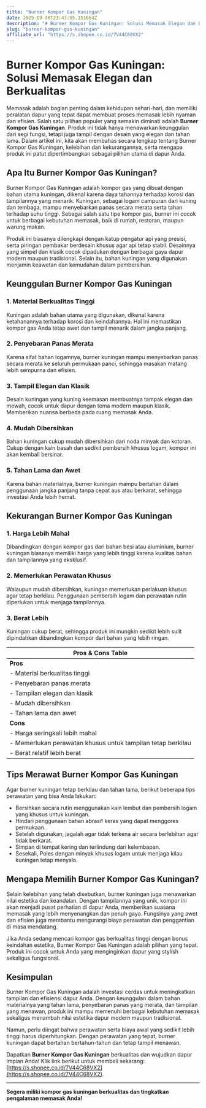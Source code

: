 ```yaml
---
title: "Burner Kompor Gas Kuningan"
date: 2025-09-30T23:47:55.151664Z
description: "# Burner Kompor Gas Kuningan: Solusi Memasak Elegan dan Berkualitas..."
slug: "burner-kompor-gas-kuningan"
affiliate_url: "https://s.shopee.co.id/7V44C68VX2"
---
```

# Burner Kompor Gas Kuningan: Solusi Memasak Elegan dan Berkualitas

Memasak adalah bagian penting dalam kehidupan sehari-hari, dan memiliki peralatan dapur yang tepat dapat membuat proses memasak lebih nyaman dan efisien. Salah satu pilihan populer yang semakin diminati adalah **Burner Kompor Gas Kuningan**. Produk ini tidak hanya menawarkan keunggulan dari segi fungsi, tetapi juga tampil dengan desain yang elegan dan tahan lama. Dalam artikel ini, kita akan membahas secara lengkap tentang Burner Kompor Gas Kuningan, kelebihan dan kekurangannya, serta mengapa produk ini patut dipertimbangkan sebagai pilihan utama di dapur Anda.

## Apa Itu Burner Kompor Gas Kuningan?

Burner Kompor Gas Kuningan adalah kompor gas yang dibuat dengan bahan utama kuningan, dikenal karena daya tahannya terhadap korosi dan tampilannya yang menarik. Kuningan, sebagai logam campuran dari kuning dan tembaga, mampu menyebarkan panas secara merata serta tahan terhadap suhu tinggi. Sebagai salah satu tipe kompor gas, burner ini cocok untuk berbagai kebutuhan memasak, baik di rumah, restoran, maupun warung makan.

Produk ini biasanya dilengkapi dengan katup pengatur api yang presisi, serta piringan pembakar berdesain khusus agar api tetap stabil. Desainnya yang simpel dan klasik cocok dipadukan dengan berbagai gaya dapur modern maupun tradisional. Selain itu, bahan kuningan yang digunakan menjamin keawetan dan kemudahan dalam pembersihan.

## Keunggulan Burner Kompor Gas Kuningan

### 1. Material Berkualitas Tinggi
Kuningan adalah bahan utama yang digunakan, dikenal karena ketahanannya terhadap korosi dan keindahannya. Hal ini memastikan kompor gas Anda tetap awet dan tampil menarik dalam jangka panjang.

### 2. Penyebaran Panas Merata
Karena sifat bahan logamnya, burner kuningan mampu menyebarkan panas secara merata ke seluruh permukaan panci, sehingga masakan matang lebih sempurna dan efisien.

### 3. Tampil Elegan dan Klasik
Desain kuningan yang kuning keemasan membuatnya tampak elegan dan mewah, cocok untuk dapur dengan tema modern maupun klasik. Memberikan nuansa berbeda pada ruang memasak Anda.

### 4. Mudah Dibersihkan
Bahan kuningan cukup mudah dibersihkan dari noda minyak dan kotoran. Cukup dengan kain basah dan sedikit pembersih khusus logam, kompor ini akan kembali bersinar.

### 5. Tahan Lama dan Awet
Karena bahan materialnya, burner kuningan mampu bertahan dalam penggunaan jangka panjang tanpa cepat aus atau berkarat, sehingga investasi Anda lebih hemat.

## Kekurangan Burner Kompor Gas Kuningan

### 1. Harga Lebih Mahal
Dibandingkan dengan kompor gas dari bahan besi atau aluminium, burner kuningan biasanya memiliki harga yang lebih tinggi karena kualitas bahan dan tampilannya yang eksklusif.

### 2. Memerlukan Perawatan Khusus
Walaupun mudah dibersihkan, kuningan memerlukan perlakuan khusus agar tetap berkilau. Penggunaan pembersih logam dan perawatan rutin diperlukan untuk menjaga tampilannya.

### 3. Berat Lebih
Kuningan cukup berat, sehingga produk ini mungkin sedikit lebih sulit dipindahkan dibandingkan kompor dari bahan yang lebih ringan.

| **Pros & Cons Table**                                |
|------------------------------------------------------|
| **Pros**                                           |
| - Material berkualitas tinggi                        |
| - Penyebaran panas merata                           |
| - Tampilan elegan dan klasik                         |
| - Mudah dibersihkan                                |
| - Tahan lama dan awet                               |
| **Cons**                                           |
| - Harga seringkali lebih mahal                     |
| - Memerlukan perawatan khusus untuk tampilan tetap berkilau |
| - Berat relatif lebih berat                        |

## Tips Merawat Burner Kompor Gas Kuningan

Agar burner kuningan tetap berkilau dan tahan lama, berikut beberapa tips perawatan yang bisa Anda lakukan:

- Bersihkan secara rutin menggunakan kain lembut dan pembersih logam yang khusus untuk kuningan.
- Hindari penggunaan bahan abrasif keras yang dapat menggores permukaan.
- Setelah digunakan, jagalah agar tidak terkena air secara berlebihan agar tidak berkarat.
- Simpan di tempat kering dan terlindung dari kelembapan.
- Sesekali, Poles dengan minyak khusus logam untuk menjaga kilau kuningan tetap menyala.

## Mengapa Memilih Burner Kompor Gas Kuningan?

Selain kelebihan yang telah disebutkan, burner kuningan juga menawarkan nilai estetika dan keandalan. Dengan tampilannya yang unik, kompor ini akan menjadi pusat perhatian di dapur Anda, memberikan suasana memasak yang lebih menyenangkan dan penuh gaya. Fungsinya yang awet dan efisien juga membantu mengurangi biaya perawatan dan penggantian di masa mendatang.

Jika Anda sedang mencari kompor gas berkualitas tinggi dengan bonus keindahan estetika, Burner Kompor Gas Kuningan adalah pilihan yang tepat. Produk ini cocok untuk Anda yang menginginkan dapur yang stylish sekaligus fungsional.

## Kesimpulan

Burner Kompor Gas Kuningan adalah investasi cerdas untuk meningkatkan tampilan dan efisiensi dapur Anda. Dengan keunggulan dalam bahan materialnya yang tahan lama, penyebaran panas yang merata, dan tampilan yang menawan, produk ini mampu memenuhi berbagai kebutuhan memasak sekaligus menambah nilai estetika dapur modern maupun tradisional.

Namun, perlu diingat bahwa perawatan serta biaya awal yang sedikit lebih tinggi harus diperhitungkan. Dengan perawatan yang tepat, burner kuningan dapat bertahan bertahun-tahun dan tetap tampil menawan.

Dapatkan **Burner Kompor Gas Kuningan** berkualitas dan wujudkan dapur impian Anda! Klik link berikut untuk membeli sekarang: [https://s.shopee.co.id/7V44C68VX2](https://s.shopee.co.id/7V44C68VX2).

---

**Segera miliki kompor gas kuningan berkualitas dan tingkatkan pengalaman memasak Anda!**
